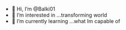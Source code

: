 - 👋 Hi, I’m @Balki01
- 👀 I’m interested in ...transforming world
- 🌱 I’m currently learning ...what Im capable of

<!---
Balki01/Balki01 is a ✨ special ✨ repository because its `README.md` (this file) appears on your GitHub profile.
You can click the Preview link to take a look at your changes.
--->
